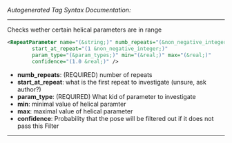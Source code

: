 _Autogenerated Tag Syntax Documentation:_

---
Checks wether certain helical parameters are in range

```xml
<RepeatParameter name="(&string;)" numb_repeats="(&non_negative_integer;)"
        start_at_repeat="(1 &non_negative_integer;)"
        param_type="(&param_types;)" min="(&real;)" max="(&real;)"
        confidence="(1.0 &real;)" />
```

-   **numb_repeats**: (REQUIRED) number of repeats
-   **start_at_repeat**: what is the first repeat to investigate (unsure, ask author?)
-   **param_type**: (REQUIRED) What kid of parameter to investigate
-   **min**: minimal value of helical paramter
-   **max**: maximal value of helical parameter
-   **confidence**: Probability that the pose will be filtered out if it does not pass this Filter

---
